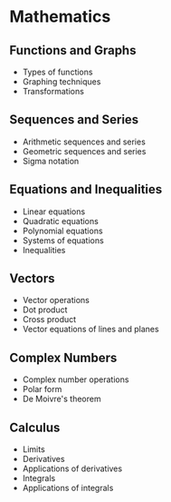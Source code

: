 # Mathematics

## Functions and Graphs
- Types of functions
- Graphing techniques
- Transformations

## Sequences and Series
- Arithmetic sequences and series
- Geometric sequences and series
- Sigma notation

## Equations and Inequalities
- Linear equations
- Quadratic equations
- Polynomial equations
- Systems of equations
- Inequalities

## Vectors
- Vector operations
- Dot product
- Cross product
- Vector equations of lines and planes

## Complex Numbers
- Complex number operations
- Polar form
- De Moivre's theorem

## Calculus
- Limits
- Derivatives
- Applications of derivatives
- Integrals
- Applications of integrals
